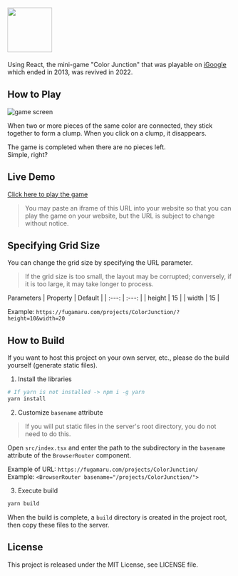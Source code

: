 # <img src="https://user-images.githubusercontent.com/7829486/207825273-2d544b4d-c4ed-4c7d-a321-5e7f727287ac.png" height="100" />

Using React, the mini-game "Color Junction" that was playable on [iGoogle](https://wikipedia.org/wiki/IGoogle) which ended in 2013, was revived in 2022.

## How to Play
![game screen](https://user-images.githubusercontent.com/7829486/207826926-604ba0d5-f4f9-43ca-ae12-9530ad55e186.png)

When two or more pieces of the same color are connected, they stick together to form a clump.
When you click on a clump, it disappears.

The game is completed when there are no pieces left.  
Simple, right?

## Live Demo
[Click here to play the game](https://fugamaru.com/projects/ColorJunction/)

> You may paste an iframe of this URL into your website so that you can play the game on your website, but the URL is subject to change without notice.

## Specifying Grid Size
You can change the grid size by specifying the URL parameter.
> If the grid size is too small, the layout may be corrupted; conversely, if it is too large, it may take longer to process.

Parameters
| Property | Default |
| :---: | :---: |
| height | 15 |
| width | 15 |

Example: `https://fugamaru.com/projects/ColorJunction/?height=10&width=20`

## How to Build
If you want to host this project on your own server, etc., please do the build yourself (generate static files).

1. Install the libraries
```bash
# If yarn is not installed -> npm i -g yarn
yarn install
```

2. Customize `basename` attribute
> If you will put static files in the server's root directory, you do not need to do this.

Open `src/index.tsx` and enter the path to the subdirectory in the `basename` attribute of the `BrowserRouter` component.

Example of URL: `https://fugamaru.com/projects/ColorJunction/`  
Example: `<BrowserRouter basename="/projects/ColorJunction/">`

3. Execute build
```bash
yarn build
```

When the build is complete, a `build` directory is created in the project root, then copy these files to the server.

## License
This project is released under the MIT License, see LICENSE file.